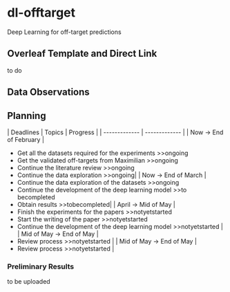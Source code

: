 # dl-offtarget

Deep Learning for off-target predictions


## Overleaf Template and Direct Link
to do 

## 

## Data Observations


## Planning 

| Deadlines  | Topics | Progress |
| ------------- | ------------- |
| Now -> End of February  | 
- Get all the datasets required for the experiments >>ongoing 
- Get the validated off-targets from Maximilian >>ongoing
- Continue the literature review >>ongoing
- Continue the data exploration >>ongoing|
| Now ->  End of March | 
- Continue the data exploration of the datasets >>ongoing
- Continue the development of the deep learning model >>to becompleted
- Obtain results >>tobecompleted|
| April ->  Mid of May | 
- Finish the experiments for the papers >>notyetstarted
- Start the writing of the paper >>notyetstarted
- Continue the development of the deep learning model >>notyetstarted |
| Mid of May ->  End of May | 
- Review process >>notyetstarted |
| Mid of May ->  End of May | 
- Review process >>notyetstarted |

### Preliminary Results
to be uploaded
